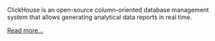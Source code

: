 ClickHouse is an open-source column-oriented database management system that allows generating analytical data reports in real time.

[Read more...](https://clickhouse.yandex/)
